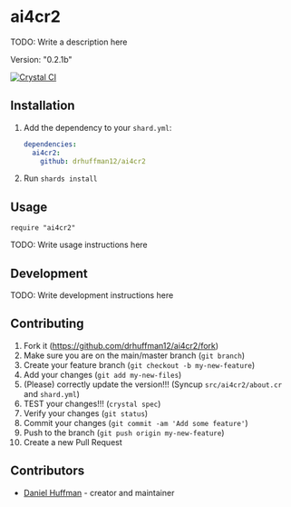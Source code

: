 # ai4cr2

TODO: Write a description here

Version: "0.2.1b"

[![Crystal CI](https://github.com/drhuffman12/ai4cr2/actions/workflows/crystal.yml/badge.svg)](https://github.com/drhuffman12/ai4cr2/actions/workflows/crystal.yml)

## Installation

1. Add the dependency to your `shard.yml`:

   ```yaml
   dependencies:
     ai4cr2:
       github: drhuffman12/ai4cr2
   ```

2. Run `shards install`

## Usage

```crystal
require "ai4cr2"
```

TODO: Write usage instructions here

## Development

TODO: Write development instructions here

## Contributing

1. Fork it (<https://github.com/drhuffman12/ai4cr2/fork>)
2. Make sure you are on the main/master branch (`git branch`)
3. Create your feature branch (`git checkout -b my-new-feature`)
4. Add your changes (`git add my-new-files`)
5. (Please) correctly update the version!!! (Syncup `src/ai4cr2/about.cr` and `shard.yml`)
6. TEST your changes!!! (`crystal spec`)
7. Verify your changes (`git status`)
8. Commit your changes (`git commit -am 'Add some feature'`)
9. Push to the branch (`git push origin my-new-feature`)
10. Create a new Pull Request

## Contributors

- [Daniel Huffman](https://github.com/drhuffman12) - creator and maintainer
